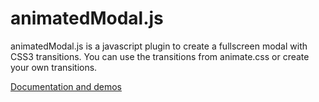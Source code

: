 # animatedModal.js
<p>animatedModal.js is a javascript plugin to create a fullscreen modal with CSS3 transitions. You can use the transitions from animate.css or create your own transitions.</p>
<a href="http://joaopereirawd.github.io/animatedModal.js/">Documentation and demos</a>
